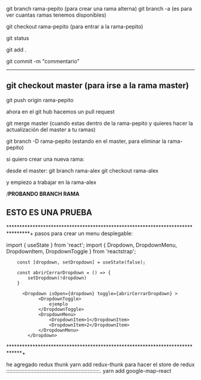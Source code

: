 git branch rama-pepito (para crear una rama alterna)
git branch -a (es para ver cuantas ramas tenemos disponibles)

git checkout rama-pepito (para entrar a la rama-pepito)

git status

git add .

git commit -m "commentario"

---

## git checkout master (para irse a la rama master)

git push origin rama-pepito

ahora en el git hub hacemos un pull request

git merge master (cuando estas dentro de la rama-pepito y quieres hacer la actualización del master a tu ramas)

git branch -D rama-pepito (estando en el master, para eliminar la rama-pepito)

si quiero crear una nueva rama:

desde el master:
git branch rama-alex
git checkout rama-alex

y empiezo a trabajar en la rama-alex

/**PROBANDO BRANCH RAMA**

## ESTO ES UNA PRUEBA


********************************************************************************+
pasos para crear un menu desplegable:

import { useState } from 'react';
import { Dropdown, DropdownMenu, DropdownItem, DropdownToggle  } from 'reactstrap';

        const [dropdown, setDropdown] = useState(false);
        
        const abrirCerrarDropdown = () => {
            setDropdown(!dropdown)
        }

          <Dropdown isOpen={dropdown} toggle={abrirCerrarDropdown} >
                <DropdownToggle>
                    ejemplo
                </DropdownToggle>
                <DropdownMenu>
                    <DropdownItem>1</DropdownItem>
                    <DropdownItem>2</DropdownItem>
                </DropdownMenu>
            </Dropdown>
 *****************************************************************************+ 

 he agregado redux thunk
    yarn add redux-thunk 
para hacer el store de redux
::::::::::::::::::::::::::::::::::::::::::::::::::::::::::::::.
yarn add google-map-react